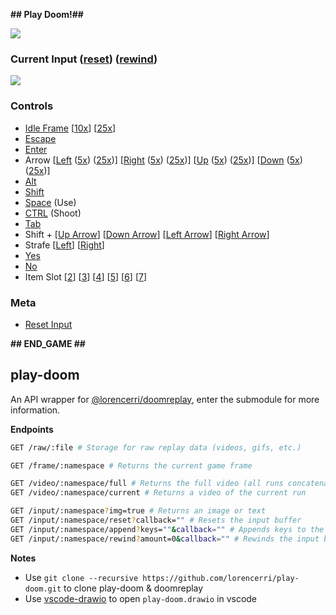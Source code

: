 **## Play Doom!##**

<img src="https://doom-api.plexidev.org/frame/github/">

### Current Input (<a href="https://doom-api.plexidev.org/input/github/reset/?callback=https://github.com/lorencerri">reset</a>) (<a href="https://doom-api.plexidev.org/input/github/rewind/?callback=https://github.com/lorencerri">rewind</a>)

<img src="https://doom-api.plexidev.org/input/github?cf" />

### Controls

- <a href="https://doom-api.plexidev.org/input/github/append?input=,&callback=https://github.com/lorencerri">Idle Frame</a> [<a href="https://doom-api.plexidev.org/input/github/append?input=,,,,,,,,,,&callback=https://github.com/lorencerri">10x</a>] [<a href="https://doom-api.plexidev.org/input/github/append?input=,,,,,,,,,,,,,,,,,,,,,,,,,&callback=https://github.com/lorencerri">25x</a>]
- <a href="https://doom-api.plexidev.org/input/github/append?input=x,&callback=https://github.com/lorencerri">Escape</a>
- <a href="https://doom-api.plexidev.org/input/github/append?input=e,&callback=https://github.com/lorencerri">Enter</a>
- Arrow [<a href="https://doom-api.plexidev.org/input/github/append?input=l,&callback=https://github.com/lorencerri">Left</a> (<a href="https://doom-api.plexidev.org/input/github/append?input=l,l,l,l,l,&callback=https://github.com/lorencerri">5x</a>) (<a href="https://doom-api.plexidev.org/input/github/append?input=l,l,l,l,l,l,l,l,l,l,l,l,l,l,l,l,l,l,l,l,l,l,l,l,l,&callback=https://github.com/lorencerri">25x</a>)] [<a href="https://doom-api.plexidev.org/input/github/append?input=r,&callback=https://github.com/lorencerri">Right</a> (<a href="https://doom-api.plexidev.org/input/github/append?input=r,r,r,r,r,&callback=https://github.com/lorencerri">5x</a>) (<a href="https://doom-api.plexidev.org/input/github/append?input=r,r,r,r,r,r,r,r,r,r,r,r,r,r,r,r,r,r,r,r,r,r,r,r,r,&callback=https://github.com/lorencerri">25x</a>)] [<a href="https://doom-api.plexidev.org/input/github/append?input=u,&callback=https://github.com/lorencerri">Up</a> (<a href="https://doom-api.plexidev.org/input/github/append?input=u,u,u,u,u,&callback=https://github.com/lorencerri">5x</a>) (<a href="https://doom-api.plexidev.org/input/github/append?input=u,u,u,u,u,u,u,u,u,u,u,u,u,u,u,u,u,u,u,u,u,u,u,u,u,&callback=https://github.com/lorencerri">25x</a>)] [<a href="https://doom-api.plexidev.org/input/github/append?input=d,&callback=https://github.com/lorencerri">Down</a> (<a href="https://doom-api.plexidev.org/input/github/append?input=d,d,d,d,d,&callback=https://github.com/lorencerri">5x</a>) (<a href="https://doom-api.plexidev.org/input/github/append?input=d,d,d,d,d,d,d,d,d,d,d,d,d,d,d,d,d,d,d,d,d,d,d,d,d,&callback=https://github.com/lorencerri">25x</a>)]
- <a href="https://doom-api.plexidev.org/input/github/append?input=a,&callback=https://github.com/lorencerri">Alt</a>
- <a href="https://doom-api.plexidev.org/input/github/append?input=s,&callback=https://github.com/lorencerri">Shift</a>
- <a href="https://doom-api.plexidev.org/input/github/append?input=p,&callback=https://github.com/lorencerri">Space</a> (Use)
- <a href="https://doom-api.plexidev.org/input/github/append?input=f,&callback=https://github.com/lorencerri">CTRL</a> (Shoot)
- <a href="https://doom-api.plexidev.org/input/github/append?input=t,&callback=https://github.com/lorencerri">Tab</a>
- Shift + [<a href="https://doom-api.plexidev.org/input/github/append?input=U,&callback=https://github.com/lorencerri">Up Arrow</a>] [<a href="https://doom-api.plexidev.org/input/github/append?input=D,&callback=https://github.com/lorencerri">Down Arrow</a>] [<a href="https://doom-api.plexidev.org/input/github/append?input=L,&callback=https://github.com/lorencerri">Left Arrow</a>] [<a href="https://doom-api.plexidev.org/input/github/append?input=R,&callback=https://github.com/lorencerri">Right Arrow</a>]
- Strafe [<a href="https://doom-api.plexidev.org/input/github/append?input=<,&callback=https://github.com/lorencerri">Left</a>] [<a href="https://doom-api.plexidev.org/input/github/append?input=>,&callback=https://github.com/lorencerri">Right</a>]
- <a href="https://doom-api.plexidev.org/input/github/append?input=y,&callback=https://github.com/lorencerri">Yes</a>
- <a href="https://doom-api.plexidev.org/input/github/append?input=n,&callback=https://github.com/lorencerri">No</a>
- Item Slot [<a href="https://doom-api.plexidev.org/input/github/append?input=2,&callback=https://github.com/lorencerri">2</a>] [<a href="https://doom-api.plexidev.org/input/github/append?input=3,&callback=https://github.com/lorencerri">3</a>] [<a href="https://doom-api.plexidev.org/input/github/append?input=4,&callback=https://github.com/lorencerri">4</a>] [<a href="https://doom-api.plexidev.org/input/github/append?input=5,&callback=https://github.com/lorencerri">5</a>] [<a href="https://doom-api.plexidev.org/input/github/append?input=6,&callback=https://github.com/lorencerri">6</a>] [<a href="https://doom-api.plexidev.org/input/github/append?input=7,&callback=https://github.com/lorencerri">7</a>]

### Meta

- <a href="https://doom-api.plexidev.org/input/github/reset/?callback=https://github.com/lorencerri">Reset Input</a>

**## END_GAME ##**

## play-doom

An API wrapper for [@lorencerri/doomreplay](https://github.com/lorencerri/doomreplay), enter the submodule for more information.

**Endpoints**

```sh
GET /raw/:file # Storage for raw replay data (videos, gifs, etc.)

GET /frame/:namespace # Returns the current game frame

GET /video/:namespace/full # Returns the full video (all runs concatenated)
GET /video/:namespace/current # Returns a video of the current run

GET /input/:namespace?img=true # Returns an image or text
GET /input/:namespace/reset?callback="" # Resets the input buffer
GET /input/:namespace/append?keys=""&callback="" # Appends keys to the input buffer
GET /input/:namespace/rewind?amount=0&callback="" # Rewinds the input buffer by N keys
```

**Notes**

- Use `git clone --recursive https://github.com/lorencerri/play-doom.git` to clone play-doom & doomreplay
- Use [vscode-drawio](https://marketplace.visualstudio.com/items?itemName=hediet.vscode-drawio) to open `play-doom.drawio` in vscode
